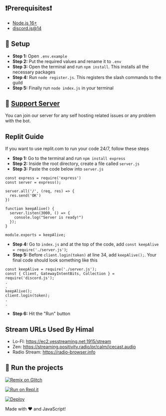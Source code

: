 ## ❗Prerequisites❗
- [Node.js 16+](https://nodejs.org/en/download/)
- [discord.js@14](https://discord.js.org/#/)

## 📝 Setup
- **Step 1:** Open `.env.example`
- **Step 2:** Put the required values and rename it to `.env`
- **Step 3:** Open the terminal and run `npm install`. This installs all the necessary packages
- **Step 4:** Run `node register.js`. This registers the slash commands to the guild
- **Step 5:** Finally run `node index.js` in your terminal

## 📝 [Support Server](https://discord.gg/nZRMdQeK6m)
You can join our server for any self hosting related issues or any problem with the bot.

## Replit Guide
If you want to use replit.com to run your code 24/7, follow these steps
- **Step 1:** Go to the terminal and run `npm install express`
- **Step 2:** Inside the root directory, create a file called `server.js`
- **Step 3:** Paste the code below into `server.js`
```
const express = require('express')
const server = express();

server.all('/', (req, res) => {
  res.send('OK')
})

function keepAlive() {
  server.listen(3000, () => {
    console.log("Server is ready!")
  });
}

module.exports = keepAlive;
```
- **Step 4:** Go to `index.js` and at the top of the code, add `const keepAlive = require('./server.js')`;
- **Step 5:** Before `client.login(token)` at line 34, add `keepAlive();`. Your final code should look something like this
```
const keepAlive = require('./server.js');
const { Client, GatewayIntentBits, Collection } = require('discord.js');
.
.
keepAlive();
client.login(token);
.
.
```
- **Step 6:** Hit the "Run" button

## Stream URLs Used By Himal
- Lo-FI: https://ec2.yesstreaming.net:1915/stream
- Zen: https://streaming.positivity.radio/pr/calm/icecast.audio
- Radio Stream: https://radio-browser.info

## 💨 Run the projects

[![Remix on Glitch](https://cdn.glitch.com/2703baf2-b643-4da7-ab91-7ee2a2d00b5b%2Fremix-button.svg)](https://glitch.com/edit/#!/import/github/Grizz1e/HimalV2)

[![Run on Repl.it](https://repl.it/badge/github/Grizz1e/HimalV2)](https://repl.it/github/Grizz1e/HimalV2)

[![Deploy](https://www.herokucdn.com/deploy/button.svg)](https://heroku.com/deploy?template=https://github.com/Grizz1e/HimalV2)

Made with ❤️ and JavaScript!
